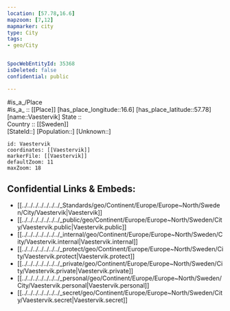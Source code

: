```yaml
---
location: [57.78,16.6] 
mapzoom: [7,12] 
mapmarker: city 
type: City
tags:
- geo/City


SpocWebEntityId: 35368
isDeleted: false
confidential: public

---
```

#is_a_/Place  
#is_a_ :: [[Place]] 
[has_place_longitude::16.6] 
[has_place_latitude::57.78] 
[name::Vaestervik] 
State ::  
Country :: [[Sweden]]  
[StateId::] 
[Population::] 
[Unknown::] 


```leaflet
id: Vaestervik
coordinates: [[Vaestervik]] 
markerFile: [[Vaestervik]] 
defaultZoom: 11 
maxZoom: 18
```


## Confidential Links & Embeds: 
- [[../../../../../../../_Standards/geo/Continent/Europe/Europe~North/Sweden/City/Vaestervik|Vaestervik]] 
- [[../../../../../../../_public/geo/Continent/Europe/Europe~North/Sweden/City/Vaestervik.public|Vaestervik.public]] 
- [[../../../../../../../_internal/geo/Continent/Europe/Europe~North/Sweden/City/Vaestervik.internal|Vaestervik.internal]] 
- [[../../../../../../../_protect/geo/Continent/Europe/Europe~North/Sweden/City/Vaestervik.protect|Vaestervik.protect]] 
- [[../../../../../../../_private/geo/Continent/Europe/Europe~North/Sweden/City/Vaestervik.private|Vaestervik.private]] 
- [[../../../../../../../_personal/geo/Continent/Europe/Europe~North/Sweden/City/Vaestervik.personal|Vaestervik.personal]] 
- [[../../../../../../../_secret/geo/Continent/Europe/Europe~North/Sweden/City/Vaestervik.secret|Vaestervik.secret]] 
